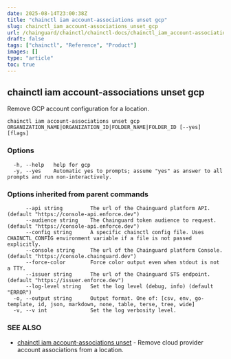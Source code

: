 ```yaml
---
date: 2025-08-14T23:00:38Z
title: "chainctl iam account-associations unset gcp"
slug: chainctl_iam_account-associations_unset_gcp
url: /chainguard/chainctl/chainctl-docs/chainctl_iam_account-associations_unset_gcp/
draft: false
tags: ["chainctl", "Reference", "Product"]
images: []
type: "article"
toc: true
---
```

## chainctl iam account-associations unset gcp

Remove GCP account configuration for a location.

```
chainctl iam account-associations unset gcp ORGANIZATION_NAME|ORGANIZATION_ID|FOLDER_NAME|FOLDER_ID [--yes] [flags]
```

### Options

```
  -h, --help   help for gcp
  -y, --yes    Automatic yes to prompts; assume "yes" as answer to all prompts and run non-interactively.
```

### Options inherited from parent commands

```
      --api string         The url of the Chainguard platform API. (default "https://console-api.enforce.dev")
      --audience string    The Chainguard token audience to request. (default "https://console-api.enforce.dev")
      --config string      A specific chainctl config file. Uses CHAINCTL_CONFIG environment variable if a file is not passed explicitly.
      --console string     The url of the Chainguard platform Console. (default "https://console.chainguard.dev")
      --force-color        Force color output even when stdout is not a TTY.
      --issuer string      The url of the Chainguard STS endpoint. (default "https://issuer.enforce.dev")
      --log-level string   Set the log level (debug, info) (default "ERROR")
  -o, --output string      Output format. One of: [csv, env, go-template, id, json, markdown, none, table, terse, tree, wide]
  -v, --v int              Set the log verbosity level.
```

### SEE ALSO

* [chainctl iam account-associations unset](/chainguard/chainctl/chainctl-docs/chainctl_iam_account-associations_unset/)	 - Remove cloud provider account associations from a location.

